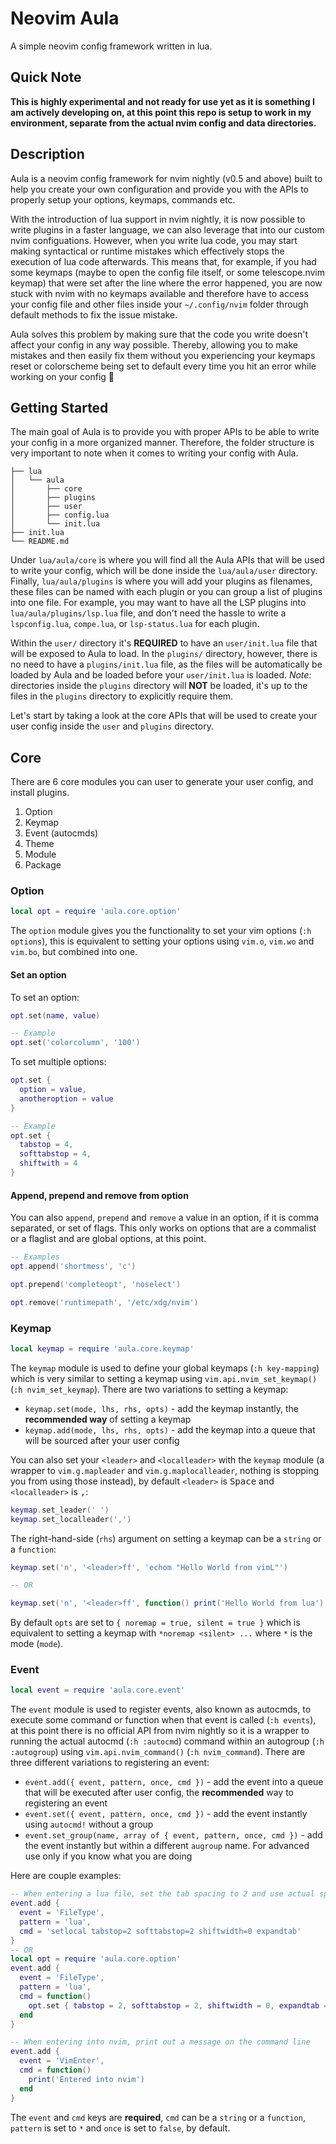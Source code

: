 # Neovim Aula

A simple neovim config framework written in lua.

## Quick Note

**This is highly experimental and not ready for use yet as it is something I am actively developing on, at this point
this repo is setup to work in my environment, separate from the actual nvim config and data directories.**

## Description

Aula is a neovim config framework for nvim nightly (v0.5 and above) built to help you create your own configuration and
provide you with the APIs to properly setup your options, keymaps, commands etc.

With the introduction of lua support in nvim nightly, it is now possible to write plugins in a faster language, we can
also leverage that into our custom nvim configuations. However, when you write lua code, you may start making
syntactical or runtime mistakes which effectively stops the execution of lua code afterwards. This means that, for
example, if you had some keymaps (maybe to open the config file itself, or some telescope.nvim keymap) that were set
after the line where the error happened, you are now stuck with nvim with no keymaps available and therefore have to
access your config file and other files inside your `~/.config/nvim` folder through default methods to fix the issue
mistake.

Aula solves this problem by making sure that the code you write doesn't affect your config in any way possible.
Thereby, allowing you to make mistakes and then easily fix them without you experiencing your keymaps reset or
colorscheme being set to default every time you hit an error while working on your config 🙂

## Getting Started

The main goal of Aula is to provide you with proper APIs to be able to write your config in a more organized manner.
Therefore, the folder structure is very important to note when it comes to writing your config with Aula.

```
├── lua
│   └── aula
│       ├── core
│       ├── plugins
│       ├── user
│       ├── config.lua
│       └── init.lua
├── init.lua
└── README.md
```

Under `lua/aula/core` is where you will find all the Aula APIs that will be used to write your config, which will be
done inside the `lua/aula/user` directory. Finally, `lua/aula/plugins` is where you will add your plugins as filenames,
these files can be named with each plugin or you can group a list of plugins into one file. For example, you may want
to have all the LSP plugins into `lua/aula/plugins/lsp.lua` file, and don't need the hassle to write a `lspconfig.lua`,
`compe.lua`, or `lsp-status.lua` for each plugin.

Within the `user/` directory it's **REQUIRED** to have an `user/init.lua` file that will be exposed to Aula to load.
In the `plugins/` directory, however, there is no need to have a `plugins/init.lua` file, as the files will be
automatically be loaded by Aula and be loaded before your `user/init.lua` is loaded. *Note:* directories inside the
`plugins` directory will **NOT** be loaded, it's up to the files in the `plugins` directory to explicitly require them.

Let's start by taking a look at the core APIs that will be used to create your user config inside the `user` and
`plugins` directory.

## Core

There are 6 core modules you can user to generate your user config, and install plugins.

1. Option
2. Keymap
3. Event (autocmds)
4. Theme
5. Module
6. Package

### Option

```lua
local opt = require 'aula.core.option'
```

The `option` module gives you the functionality to set your vim options (`:h options`), this is equivalent to setting
your options using `vim.o`, `vim.wo` and `vim.bo`, but combined into one.

#### Set an option

To set an option:

```lua
opt.set(name, value)

-- Example
opt.set('colorcolumn', '100')
```

To set multiple options:

```lua
opt.set {
  option = value,
  anotheroption = value
}

-- Example
opt.set {
  tabstop = 4,
  softtabstop = 4,
  shiftwith = 4
}
```

#### Append, prepend and remove from option

You can also `append`, `prepend` and `remove` a value in an option, if it is comma separated, or set of flags. This
only works on options that are a commalist or a flaglist and are global options, at this point.

```lua
-- Examples
opt.append('shortmess', 'c')

opt.prepend('completeopt', 'noselect')

opt.remove('runtimepath', '/etc/xdg/nvim')
```

### Keymap

```lua
local keymap = require 'aula.core.keymap'
```

The `keymap` module is used to define your global keymaps (`:h key-mapping`) which is very similar to setting a keymap
using `vim.api.nvim_set_keymap()` (`:h nvim_set_keymap`). There are two variations to setting a
keymap:

+ `keymap.set(mode, lhs, rhs, opts)` - add the keymap instantly, the **recommended way** of setting a keymap
+ `keymap.add(mode, lhs, rhs, opts)` - add the keymap into a queue that will be sourced after your user config

You can also set your `<leader>` and `<localleader>` with the `keymap` module (a wrapper to `vim.g.mapleader` and
`vim.g.maplocalleader`, nothing is stopping you from using those instead), by default `<leader>` is <kbd>Space</kbd>
and `<localleader>` is <kbd>,</kbd>:

```lua
keymap.set_leader(' ')
keymap.set_localleader(',')
```

The right-hand-side (`rhs`) argument on setting a keymap can be a `string` or a `function`:

```lua
keymap.set('n', '<leader>ff', 'echom "Hello World from vimL"')

-- OR

keymap.set('n', '<leader>ff', function() print('Hello World from lua') end)
```

By default `opts` are set to `{ noremap = true, silent = true }` which is equivalent to setting a keymap with
`*noremap <silent> ...` where `*` is the mode (`mode`).

### Event

```lua
local event = require 'aula.core.event'
```

The `event` module is used to register events, also known as autocmds, to execute some command or function when that
event is called (`:h events`), at this point there is no official API from nvim nightly so it is a wrapper to running
the actual autocmd (`:h :autocmd`) command within an autogroup (`:h :autogroup`) using `vim.api.nvim_command()`
(`:h nvim_command`). There are three different variations to registering an event:

+ `event.add({ event, pattern, once, cmd })` - add the event into a queue that will be executed after user config, the
  **recommended** way to registering an event
+ `event.set({ event, pattern, once, cmd })` - add the event instantly using `autocmd!` without a group
+ `event.set_group(name, array of { event, pattern, once, cmd })` - add the event instantly but within a different
  `augroup` name. For advanced use only if you know what you are doing

Here are couple examples:

```lua
-- When entering a lua file, set the tab spacing to 2 and use actual spaces
event.add {
  event = 'FileType',
  pattern = 'lua',
  cmd = 'setlocal tabstop=2 softtabstop=2 shiftwidth=0 expandtab'
}
-- OR
local opt = require 'aula.core.option'
event.add {
  event = 'FileType',
  pattern = 'lua',
  cmd = function()
    opt.set { tabstop = 2, softtabstop = 2, shiftwidth = 0, expandtab = true }
  end
}

-- When entering into nvim, print out a message on the command line
event.add {
  event = 'VimEnter',
  cmd = function()
    print('Entered into nvim')
  end
}
```

The `event` and `cmd` keys are **required**, `cmd` can be a `string` or a `function`, `pattern` is set to `*` and
`once` is set to `false`, by default.



